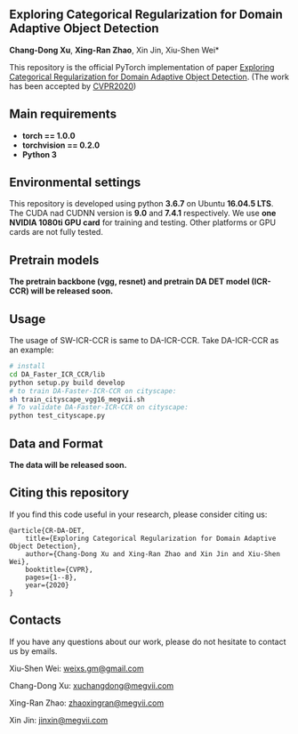 ## Exploring Categorical Regularization for Domain Adaptive Object Detection
**Chang-Dong Xu**, **Xing-Ran Zhao**, Xin Jin, Xiu-Shen Wei*


This repository is the official PyTorch implementation of paper [Exploring Categorical Regularization for Domain Adaptive Object Detection](). (The work has been accepted by [CVPR2020](http://cvpr2020.thecvf.com/))

## Main requirements

  * **torch == 1.0.0**
  * **torchvision == 0.2.0**
  * **Python 3**

## Environmental settings
This repository is developed using python **3.6.7** on Ubuntu **16.04.5 LTS**. The CUDA nad CUDNN version is **9.0** and **7.4.1** respectively. We use **one NVIDIA 1080ti GPU card** for training and testing. Other platforms or GPU cards are not fully tested.

## Pretrain models
**The pretrain backbone (vgg, resnet) and pretrain DA DET model (ICR-CCR) will be released soon.**

## Usage
The usage of SW-ICR-CCR is same to DA-ICR-CCR. Take DA-ICR-CCR as an example:
```bash
# install
cd DA_Faster_ICR_CCR/lib
python setup.py build develop
# to train DA-Faster-ICR-CCR on cityscape:
sh train_cityscape_vgg16_megvii.sh
# To validate DA-Faster-ICR-CCR on cityscape:
python test_cityscape.py
```

## Data and Format
**The data will be released soon.**

## Citing this repository
If you find this code useful in your research, please consider citing us:
```
@article{CR-DA-DET,
	title={Exploring Categorical Regularization for Domain Adaptive Object Detection},
	author={Chang-Dong Xu and Xing-Ran Zhao and Xin Jin and Xiu-Shen Wei},
	booktitle={CVPR},
	pages={1--8},
	year={2020}
}
```

## Contacts
If you have any questions about our work, please do not hesitate to contact us by emails.

Xiu-Shen Wei: weixs.gm@gmail.com

Chang-Dong Xu: xuchangdong@megvii.com

Xing-Ran Zhao: zhaoxingran@megvii.com

Xin Jin: jinxin@megvii.com
